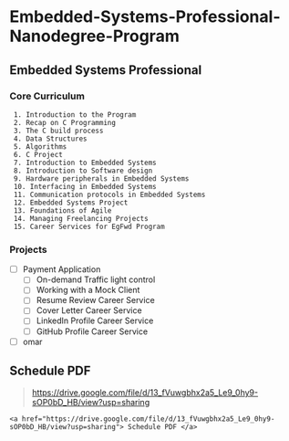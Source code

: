 # Embedded-Systems-Professional-Nanodegree-Program
## Embedded Systems Professional

### Core Curriculum
     1. Introduction to the Program
     2. Recap on C Programming
     3. The C build process
     4. Data Structures
     5. Algorithms
     6. C Project
     7. Introduction to Embedded Systems
     8. Introduction to Software design
     9. Hardware peripherals in Embedded Systems
     10. Interfacing in Embedded Systems
     11. Communication protocols in Embedded Systems
     12. Embedded Systems Project
     13. Foundations of Agile
     14. Managing Freelancing Projects
     15. Career Services for EgFwd Program

### Projects
 - [ ] Payment Application
    - [ ] On-demand Traffic light control
    - [ ] Working with a Mock Client
    - [ ] Resume Review Career Service
    - [ ] Cover Letter Career Service
    - [ ] LinkedIn Profile Career Service
    - [ ] GitHub Profile Career Service
- [ ] omar
## Schedule PDF 
   > https://drive.google.com/file/d/13_fVuwgbhx2a5_Le9_0hy9-sOP0bD_HB/view?usp=sharing

 	<a href="https://drive.google.com/file/d/13_fVuwgbhx2a5_Le9_0hy9-sOP0bD_HB/view?usp=sharing"> Schedule PDF </a>
